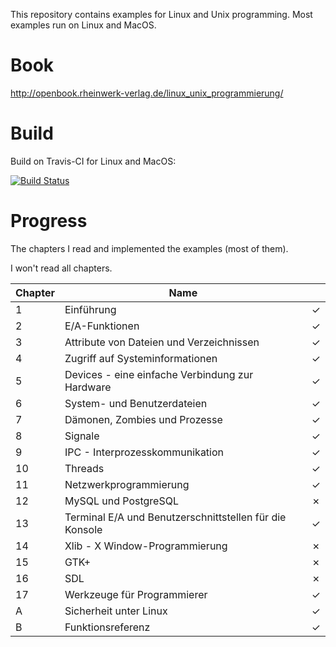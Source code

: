 This repository contains examples for Linux and Unix programming. Most examples run on Linux and MacOS.


# Book
http://openbook.rheinwerk-verlag.de/linux_unix_programmierung/


# Build
Build on Travis-CI for Linux and MacOS:

[![Build Status](https://travis-ci.org/LukasWoodtli/LinuxUnixDevelopment.svg?branch=master)](https://travis-ci.org/LukasWoodtli/LinuxUnixDevelopment)


# Progress

The chapters I read and implemented the examples (most of them).

I won't read all chapters.

| Chapter | Name                                               |   |
|---------|----------------------------------------------------|---|
| 1  | Einführung                                              | ✓ |
| 2  | E/A-Funktionen                                          | ✓ |
| 3  | Attribute von Dateien und Verzeichnissen                | ✓ |
| 4  | Zugriff auf Systeminformationen                         | ✓ |
| 5  | Devices - eine einfache Verbindung zur Hardware         | ✓ |
| 6  | System- und Benutzerdateien                             | ✓ |
| 7  | Dämonen, Zombies und Prozesse                           | ✓ |
| 8  | Signale                                                 | ✓ |
| 9  | IPC - Interprozesskommunikation                         | ✓ |
| 10 | Threads                                                 | ✓ |
| 11 | Netzwerkprogrammierung                                  | ✓ |
| 12 | MySQL und PostgreSQL                                    | ✗ |
| 13 | Terminal E/A und Benutzerschnittstellen für die Konsole | ✓ |
| 14 | Xlib - X Window-Programmierung                          | ✗ |
| 15 | GTK+                                                    | ✗ |
| 16 | SDL                                                     | ✗ |
| 17 | Werkzeuge für Programmierer                             | ✓ |
| A  | Sicherheit unter Linux                                  | ✓ |
| B  | Funktionsreferenz                                       | ✓ |
